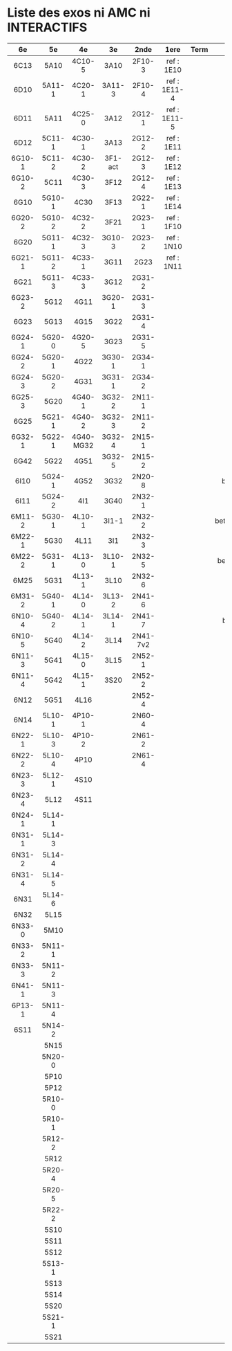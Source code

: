 # Liste des exos ni AMC ni INTERACTIFS

|6e|5e|4e|3e|2nde|1ere|Term|Reste|
|:-:|:-:|:-:|:-:|:-:|:-:|:-:|:-:|
|6C13|5A10|4C10-5|3A10|2F10-3|ref : 1E10||beta2F31|
|6D10|5A11-1|4C20-1|3A11-3|2F10-4|ref : 1E11-4||beta2N60-X1|
|6D11|5A11|4C25-0|3A12|2G12-1|ref : 1E11-5||beta2N60-X2|
|6D12|5C11-1|4C30-1|3A13|2G12-2|ref : 1E11||beta3F23|
|6G10-1|5C11-2|4C30-2|3F1-act|2G12-3|ref : 1E12||beta3G15|
|6G10-2|5C11|4C30-3|3F12|2G12-4|ref : 1E13||beta3G41|
|6G10|5G10-1|4C30|3F13|2G22-1|ref : 1E14||beta3s21|
|6G20-2|5G10-2|4C32-2|3F21|2G23-1|ref : 1F10||beta4C31|
|6G20|5G11-1|4C32-3|3G10-3|2G23-2|ref : 1N10||beta4G20-3|
|6G21-1|5G11-2|4C33-1|3G11|2G23|ref : 1N11||beta4G20-4|
|6G21|5G11-3|4C33-3|3G12|2G31-2|||beta6C33-1|
|6G23-2|5G12|4G11|3G20-1|2G31-3|||beta6test2|
|6G23|5G13|4G15|3G22|2G31-4|||beta6test2021|
|6G24-1|5G20-0|4G20-5|3G23|2G31-5|||betaAsymptotesObliques|
|6G24-2|5G20-1|4G22|3G30-1|2G34-1|||betaComplexes|
|6G24-3|5G20-2|4G31|3G31-1|2G34-2|||betaEqCarreDansC|
|6G25-3|5G20|4G40-1|3G32-2|2N11-1|||betaEquationsLog|
|6G25|5G21-1|4G40-2|3G32-3|2N11-2|||betaEqValAbs|
|6G32-1|5G22-1|4G40-MG32|3G32-4|2N15-1|||betaExo3d|
|6G42|5G22|4G51|3G32-5|2N15-2|||betaExoSimpleMatthieu|
|6I10|5G24-1|4G52|3G32|2N20-8|||betaModele10_simple_question-reponse|
|6I11|5G24-2|4I1|3G40|2N32-1|||betaModele11_parametrable|
|6M11-2|5G30-1|4L10-1|3I1-1|2N32-2|||betaModele20_plusieurs_types_de_questions|
|6M22-1|5G30|4L11|3I1|2N32-3|||betaModele21_parametrables|
|6M22-2|5G31-1|4L13-0|3L10-1|2N32-5|||betaModele30_constructions_géométriques|
|6M25|5G31|4L13-1|3L10|2N32-6|||betaModele31_parametrables|
|6M31-2|5G40-1|4L14-0|3L13-2|2N41-6|||betaModele40_tableau_proportionnalite|
|6N10-4|5G40-2|4L14-1|3L14-1|2N41-7|||betaModele41_tableau_signes_variations|
|6N10-5|5G40|4L14-2|3L14|2N41-7v2|||betaProbaAouB|
|6N11-3|5G41|4L15-0|3L15|2N52-1|||betaProbabilites|
|6N11-4|5G42|4L15-1|3S20|2N52-2|||betaPuissances|
|6N12|5G51|4L16||2N52-4|||betarotation3d|
|6N14|5L10-1|4P10-1||2N60-4|||betaSpline|
|6N22-1|5L10-3|4P10-2||2N61-2|||betaSys2x2CombLin|
|6N22-2|5L10-4|4P10||2N61-4|||betaTracerParabole|
|6N23-3|5L12-1|4S10|||||betatrinome|
|6N23-4|5L12|4S11|||||moule_a_exo_mathalea|
|6N24-1|5L14-1||||||moule_a_exo_mathalea2d|
|6N31-1|5L14-3||||||c3C10-2|
|6N31-2|5L14-4||||||c3N10|
|6N31-4|5L14-5||||||c3N23|
|6N31|5L14-6||||||CM020|
|6N32|5L15||||||CM021|
|6N33-0|5M10||||||ExE100|
|6N33-2|5N11-1||||||ExE101|
|6N33-3|5N11-2||||||ExL100|
|6N41-1|5N11-3||||||PEA11-1|
|6P13-1|5N11-4||||||PEA11|
|6S11|5N14-2||||||P003|
||5N15||||||P004|
||5N20-0||||||P005|
||5P10||||||P006|
||5P12||||||P007|
||5R10-0||||||P008|
||5R10-1||||||P009|
||5R12-2||||||P010|
||5R12||||||P011|
||5R20-4||||||P012|
||5R20-5||||||P013|
||5R22-2||||||P014|
||5S10|||||||
||5S11|||||||
||5S12|||||||
||5S13-1|||||||
||5S13|||||||
||5S14|||||||
||5S20|||||||
||5S21-1|||||||
||5S21|||||||
